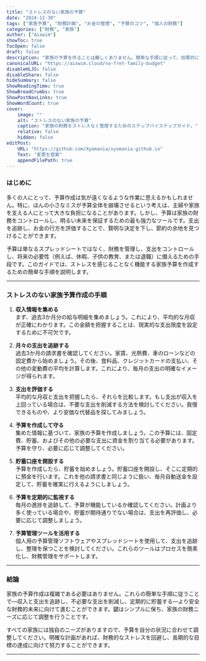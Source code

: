 ```yaml
---
title: "ストレスのない家族の予算"
date: "2024-12-30"
tags: ["家族予算", "財務計画", "お金の管理", "予算のコツ", "個人の財務"]
categories: ["財務", "家族"]
author: ["Aixwim"]
showToc: true
TocOpen: false
draft: false
description: "家族の予算を作ることは難しくありません。簡単な手順に従って、効果的に財務を管理し、安定した経済的未来を確保しましょう。"
canonicalURL: "https://aixwim.cloud/no-fret-family-budget"
disableHLJS: false
disableShare: false
hideSummary: false
ShowReadingTime: true
ShowBreadCrumbs: true
ShowPostNavLinks: true
ShowWordCount: true
cover:
    image: ""
    alt: "ストレスのない家族の予算"
    caption: "家族の財務をストレスなく管理するためのステップバイステップガイド。"
    relative: false
    hidden: false
editPost:
    URL: "https://github.com/Xyomania/xyomania.github.io"
    Text: "変更を提案"
    appendFilePath: true
---
```


### はじめに

多くの人にとって、予算作成は気が遠くなるような作業に思えるかもしれません。特に、ほんの小さなミスが予算全体を崩壊させるという考えは、主婦や家族を支える人にとって大きな負担になることがあります。しかし、予算は家族の財務をコントロールし、明るい未来を保証するための最も強力なツールです。支出を追跡し、お金の行方を評価することで、賢明な決定を下し、節約の余地を見つけることができます。

予算は単なるスプレッドシートではなく、財務を管理し、支出をコントロールし、将来の必要性（例えば、休暇、子供の教育、または退職）に備えるための手段です。このガイドでは、ストレスを感じることなく機能する家族予算を作成するための簡単な手順を説明します。

---

### ストレスのない家族予算作成の手順

1. **収入情報を集める**  
   まず、過去3か月分の給与明細を集めましょう。これにより、平均的な月収が正確にわかります。この金額を把握することは、現実的な支出限度を設定するために不可欠です。

2. **月々の支出を追跡する**  
   過去3か月の請求書を確認してください。家賃、光熱費、車のローンなどの固定費から始めましょう。その後、食料品、クレジットカードの支払い、その他の変動費の平均を計算します。これにより、毎月の支出の明確なイメージが得られます。

3. **支出を評価する**  
   平均的な月収と支出を把握したら、それらを比較します。もし支出が収入を上回っている場合は、不要な支出を削減する方法を検討してください。我慢できるものや、より安価な代替品を探してみましょう。

4. **予算を作成して守る**  
   集めた情報に基づいて、家族の予算を作成しましょう。この予算には、固定費、貯蓄、およびその他の必要な支出に資金を割り当てる必要があります。予算を守り、必要に応じて調整してください。

5. **貯蓄口座を開設する**  
   予算を作成したら、貯蓄を始めましょう。貯蓄口座を開設し、そこに定期的に預金を行います。これを他の請求書と同じように扱い、毎月自動送金を設定して、貯蓄を確実に行えるようにしましょう。

6. **予算を定期的に監視する**  
   毎月の進捗を追跡して、予算が機能しているか確認してください。計画より多く使っている場合や、貯蓄が期待通りでない場合は、支出を再評価し、必要に応じて調整しましょう。

7. **予算管理ツールを活用する**  
   個人用の予算管理ソフトウェアやスプレッドシートを使用して、支出を追跡し、整理を保つことを検討してください。これらのツールはプロセスを簡素化し、財務管理をサポートします。

---

### 結論

家族の予算作成は複雑である必要はありません。これらの簡単な手順に従うことで—収入と支出を追跡し、不必要な支出を削減し、定期的に貯蓄する—より安全な財務的未来に向けて進むことができます。鍵はシンプルに保ち、家族の財務ニーズに応じて調整を行うことです。

すべての家族には独自のニーズがありますので、予算を自分の状況に合わせて調整してください。明確な計画があれば、財務的なストレスを回避し、長期的な目標の達成に向けて努力することができます。

---
